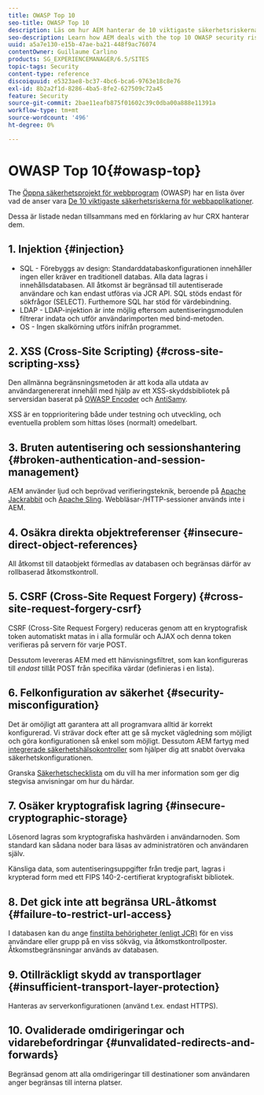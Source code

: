 ```yaml
---
title: OWASP Top 10
seo-title: OWASP Top 10
description: Läs om hur AEM hanterar de 10 viktigaste säkerhetsriskerna i OWASP.
seo-description: Learn how AEM deals with the top 10 OWASP security risks.
uuid: a5a7e130-e15b-47ae-ba21-448f9ac76074
contentOwner: Guillaume Carlino
products: SG_EXPERIENCEMANAGER/6.5/SITES
topic-tags: Security
content-type: reference
discoiquuid: e5323ae8-bc37-4bc6-bca6-9763e18c8e76
exl-id: 8b2a2f1d-8286-4ba5-8fe2-627509c72a45
feature: Security
source-git-commit: 2bae11eafb875f01602c39c0dba00a888e11391a
workflow-type: tm+mt
source-wordcount: '496'
ht-degree: 0%

---
```


# OWASP Top 10{#owasp-top}

The [Öppna säkerhetsprojekt för webbprogram](https://www.owasp.org) (OWASP) har en lista över vad de anser vara [De 10 viktigaste säkerhetsriskerna för webbapplikationer](https://www.owasp.org/index.php/OWASP_Top_Ten_Project).

Dessa är listade nedan tillsammans med en förklaring av hur CRX hanterar dem.

## 1. Injektion {#injection}

* SQL - Förebyggs av design: Standarddatabaskonfigurationen innehåller ingen eller kräver en traditionell databas. Alla data lagras i innehållsdatabasen. All åtkomst är begränsad till autentiserade användare och kan endast utföras via JCR API. SQL stöds endast för sökfrågor (SELECT). Furthemore SQL har stöd för värdebindning.
* LDAP - LDAP-injektion är inte möjlig eftersom autentiseringsmodulen filtrerar indata och utför användarimporten med bind-metoden.
* OS - Ingen skalkörning utförs inifrån programmet.

## 2. XSS (Cross-Site Scripting) {#cross-site-scripting-xss}

Den allmänna begränsningsmetoden är att koda alla utdata av användargenererat innehåll med hjälp av ett XSS-skyddsbibliotek på serversidan baserat på [OWASP Encoder](https://www.owasp.org/index.php/OWASP_Java_Encoder_Project) och [AntiSamy](https://www.owasp.org/index.php/Category:OWASP_AntiSamy_Project).

XSS är en topprioritering både under testning och utveckling, och eventuella problem som hittas löses (normalt) omedelbart.

## 3. Bruten autentisering och sessionshantering {#broken-authentication-and-session-management}

AEM använder ljud och beprövad verifieringsteknik, beroende på [Apache Jackrabbit](https://jackrabbit.apache.org/) och [Apache Sling](https://sling.apache.org/). Webbläsar-/HTTP-sessioner används inte i AEM.

## 4. Osäkra direkta objektreferenser {#insecure-direct-object-references}

All åtkomst till dataobjekt förmedlas av databasen och begränsas därför av rollbaserad åtkomstkontroll.

## 5. CSRF (Cross-Site Request Forgery) {#cross-site-request-forgery-csrf}

CSRF (Cross-Site Request Forgery) reduceras genom att en kryptografisk token automatiskt matas in i alla formulär och AJAX och denna token verifieras på servern för varje POST.

Dessutom levereras AEM med ett hänvisningsfiltret, som kan konfigureras till *endast* tillåt POST från specifika värdar (definieras i en lista).

## 6. Felkonfiguration av säkerhet {#security-misconfiguration}

Det är omöjligt att garantera att all programvara alltid är korrekt konfigurerad. Vi strävar dock efter att ge så mycket vägledning som möjligt och göra konfigurationen så enkel som möjligt. Dessutom AEM fartyg med [integrerade säkerhetshälsokontroller](/help/sites-administering/operations-dashboard.md) som hjälper dig att snabbt övervaka säkerhetskonfigurationen.

Granska [Säkerhetschecklista](/help/sites-administering/security-checklist.md) om du vill ha mer information som ger dig stegvisa anvisningar om hur du härdar.

## 7. Osäker kryptografisk lagring {#insecure-cryptographic-storage}

Lösenord lagras som kryptografiska hashvärden i användarnoden. Som standard kan sådana noder bara läsas av administratören och användaren själv.

Känsliga data, som autentiseringsuppgifter från tredje part, lagras i krypterad form med ett FIPS 140-2-certifierat kryptografiskt bibliotek.

## 8. Det gick inte att begränsa URL-åtkomst {#failure-to-restrict-url-access}

I databasen kan du ange [finstilta behörigheter (enligt JCR)](https://www.adobe.io/experience-manager/reference-materials/spec/jcr/2.0/16_Access_Control_Management.html) för en viss användare eller grupp på en viss sökväg, via åtkomstkontrollposter. Åtkomstbegränsningar används av databasen.

## 9. Otillräckligt skydd av transportlager {#insufficient-transport-layer-protection}

Hanteras av serverkonfigurationen (använd t.ex. endast HTTPS).

## 10. Ovaliderade omdirigeringar och vidarebefordringar {#unvalidated-redirects-and-forwards}

Begränsad genom att alla omdirigeringar till destinationer som användaren anger begränsas till interna platser.

